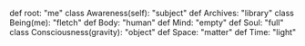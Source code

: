 def root: "me" 
class Awareness(self): "subject" 
  def Archives: "library"
class Being(me): "fletch"
  def Body: "human"
  def Mind: "empty" 
  def Soul: "full"
class Consciousness(gravity): "object"
  def Space: "matter"
  def Time: "light" 
